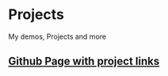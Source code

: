 # Projects
My demos, Projects and more

## [Github Page with project links](https://simocava.github.io/Projects)
